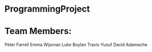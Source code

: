 # ProgrammingProject

# Team Members:
Peter Farrell 
Emma Wijsman
Luke Boylan
Travis Yusuf
David Adamache 
